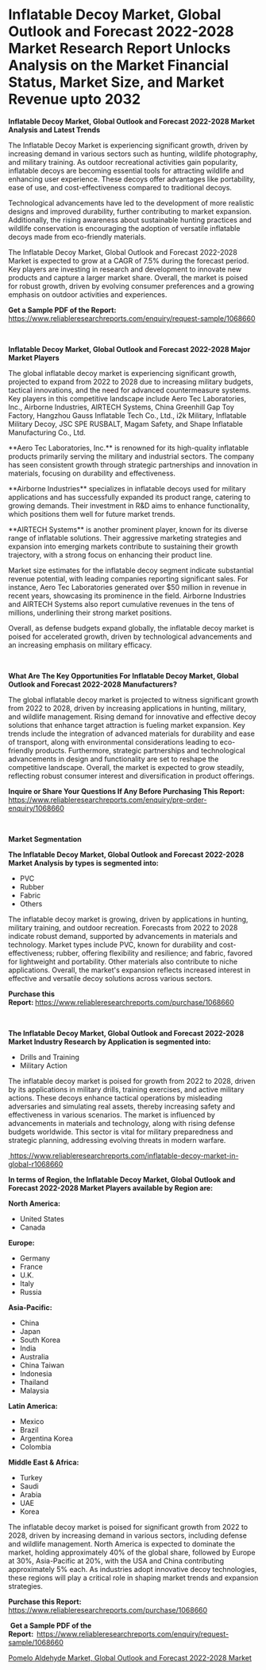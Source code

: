<p><h1>Inflatable Decoy Market, Global Outlook and Forecast 2022-2028 Market Research Report Unlocks Analysis on the Market Financial Status, Market Size, and Market Revenue upto 2032</h1></p><p><strong>Inflatable Decoy Market, Global Outlook and Forecast 2022-2028 Market Analysis and Latest Trends</strong></p>
<p><p>The Inflatable Decoy Market is experiencing significant growth, driven by increasing demand in various sectors such as hunting, wildlife photography, and military training. As outdoor recreational activities gain popularity, inflatable decoys are becoming essential tools for attracting wildlife and enhancing user experience. These decoys offer advantages like portability, ease of use, and cost-effectiveness compared to traditional decoys. </p><p>Technological advancements have led to the development of more realistic designs and improved durability, further contributing to market expansion. Additionally, the rising awareness about sustainable hunting practices and wildlife conservation is encouraging the adoption of versatile inflatable decoys made from eco-friendly materials.</p><p>The Inflatable Decoy Market, Global Outlook and Forecast 2022-2028 Market is expected to grow at a CAGR of 7.5% during the forecast period. Key players are investing in research and development to innovate new products and capture a larger market share. Overall, the market is poised for robust growth, driven by evolving consumer preferences and a growing emphasis on outdoor activities and experiences.</p></p>
<p><strong>Get a Sample PDF of the Report:&nbsp;</strong> <a href="https://www.reliableresearchreports.com/enquiry/request-sample/1068660?utm_campaign=3369&utm_medium=2&utm_source=Github&utm_content=ia&utm_term=21032025&utm_id=inflatable-decoy-market-global-outlook-and-forecast-2022-2028">https://www.reliableresearchreports.com/enquiry/request-sample/1068660</a></p>
<p>&nbsp;</p>
<p><strong>Inflatable Decoy Market, Global Outlook and Forecast 2022-2028 Major Market Players</strong></p>
<p><p>The global inflatable decoy market is experiencing significant growth, projected to expand from 2022 to 2028 due to increasing military budgets, tactical innovations, and the need for advanced countermeasure systems. Key players in this competitive landscape include Aero Tec Laboratories, Inc., Airborne Industries, AIRTECH Systems, China Greenhill Gap Toy Factory, Hangzhou Gauss Inflatable Tech Co., Ltd., i2k Military, Inflatable Military Decoy, JSC SPE RUSBALT, Magam Safety, and Shape Inflatable Manufacturing Co., Ltd.</p><p>**Aero Tec Laboratories, Inc.** is renowned for its high-quality inflatable products primarily serving the military and industrial sectors. The company has seen consistent growth through strategic partnerships and innovation in materials, focusing on durability and effectiveness.</p><p>**Airborne Industries** specializes in inflatable decoys used for military applications and has successfully expanded its product range, catering to growing demands. Their investment in R&D aims to enhance functionality, which positions them well for future market trends.</p><p>**AIRTECH Systems** is another prominent player, known for its diverse range of inflatable solutions. Their aggressive marketing strategies and expansion into emerging markets contribute to sustaining their growth trajectory, with a strong focus on enhancing their product line.</p><p>Market size estimates for the inflatable decoy segment indicate substantial revenue potential, with leading companies reporting significant sales. For instance, Aero Tec Laboratories generated over $50 million in revenue in recent years, showcasing its prominence in the field. Airborne Industries and AIRTECH Systems also report cumulative revenues in the tens of millions, underlining their strong market positions.</p><p>Overall, as defense budgets expand globally, the inflatable decoy market is poised for accelerated growth, driven by technological advancements and an increasing emphasis on military efficacy.</p></p>
<p>&nbsp;</p>
<p><strong>What Are The Key Opportunities For Inflatable Decoy Market, Global Outlook and Forecast 2022-2028 Manufacturers?</strong></p>
<p><p>The global inflatable decoy market is projected to witness significant growth from 2022 to 2028, driven by increasing applications in hunting, military, and wildlife management. Rising demand for innovative and effective decoy solutions that enhance target attraction is fueling market expansion. Key trends include the integration of advanced materials for durability and ease of transport, along with environmental considerations leading to eco-friendly products. Furthermore, strategic partnerships and technological advancements in design and functionality are set to reshape the competitive landscape. Overall, the market is expected to grow steadily, reflecting robust consumer interest and diversification in product offerings.</p></p>
<p><strong>Inquire or Share Your Questions If Any Before Purchasing This Report:</strong> <a href="https://www.reliableresearchreports.com/enquiry/pre-order-enquiry/1068660?utm_campaign=3369&utm_medium=2&utm_source=Github&utm_content=ia&utm_term=21032025&utm_id=inflatable-decoy-market-global-outlook-and-forecast-2022-2028">https://www.reliableresearchreports.com/enquiry/pre-order-enquiry/1068660</a></p>
<p>&nbsp;</p>
<p><strong>Market Segmentation</strong></p>
<p><strong>The Inflatable Decoy Market, Global Outlook and Forecast 2022-2028 Market Analysis by types is segmented into:</strong></p>
<p><ul><li>PVC</li><li>Rubber</li><li>Fabric</li><li>Others</li></ul></p>
<p><p>The inflatable decoy market is growing, driven by applications in hunting, military training, and outdoor recreation. Forecasts from 2022 to 2028 indicate robust demand, supported by advancements in materials and technology. Market types include PVC, known for durability and cost-effectiveness; rubber, offering flexibility and resilience; and fabric, favored for lightweight and portability. Other materials also contribute to niche applications. Overall, the market's expansion reflects increased interest in effective and versatile decoy solutions across various sectors.</p></p>
<p><strong>Purchase this Report:&nbsp;</strong><a href="https://www.reliableresearchreports.com/purchase/1068660?utm_campaign=3369&utm_medium=2&utm_source=Github&utm_content=ia&utm_term=21032025&utm_id=inflatable-decoy-market-global-outlook-and-forecast-2022-2028">https://www.reliableresearchreports.com/purchase/1068660</a></p>
<p>&nbsp;</p>
<p><strong>The Inflatable Decoy Market, Global Outlook and Forecast 2022-2028 Market Industry Research by Application is segmented into:</strong></p>
<p><ul><li>Drills and Training</li><li>Military Action</li></ul></p>
<p><p>The inflatable decoy market is poised for growth from 2022 to 2028, driven by its applications in military drills, training exercises, and active military actions. These decoys enhance tactical operations by misleading adversaries and simulating real assets, thereby increasing safety and effectiveness in various scenarios. The market is influenced by advancements in materials and technology, along with rising defense budgets worldwide. This sector is vital for military preparedness and strategic planning, addressing evolving threats in modern warfare.</p></p>
<p><a href="https://www.reliableresearchreports.com/inflatable-decoy-market-in-global-r1068660?utm_campaign=3369&utm_medium=2&utm_source=Github&utm_content=ia&utm_term=21032025&utm_id=inflatable-decoy-market-global-outlook-and-forecast-2022-2028">&nbsp;https://www.reliableresearchreports.com/inflatable-decoy-market-in-global-r1068660</a></p>
<p><strong>In terms of Region, the Inflatable Decoy Market, Global Outlook and Forecast 2022-2028 Market Players available by Region are:</strong></p>
<p>
    <p> <strong> North America: </strong>
        <ul>
            <li>United States</li>
            <li>Canada</li>
        </ul>
        </p> 
    <p> <strong> Europe: </strong>
        <ul>
            <li>Germany</li>
            <li>France</li>
            <li>U.K.</li>
            <li>Italy</li>
            <li>Russia</li>
        </ul>
        </p> 
    <p> <strong> Asia-Pacific: </strong>
        <ul>
            <li>China</li>
            <li>Japan</li>
            <li>South Korea</li>
            <li>India</li>
            <li>Australia</li>
            <li>China Taiwan</li>
            <li>Indonesia</li>
            <li>Thailand</li>
            <li>Malaysia</li>
        </ul>
        </p> 
    <p> <strong> Latin America: </strong>
        <ul>
            <li>Mexico</li>
            <li>Brazil</li>
            <li>Argentina Korea</li>
            <li>Colombia</li>
        </ul>
        </p> 
    <p> <strong> Middle East & Africa: </strong>
        <ul>
            <li>Turkey</li>
            <li>Saudi</li>
            <li>Arabia</li>
            <li>UAE</li>
            <li>Korea</li>
        </ul>
    </p>
    </p>
<p><p>The inflatable decoy market is poised for significant growth from 2022 to 2028, driven by increasing demand in various sectors, including defense and wildlife management. North America is expected to dominate the market, holding approximately 40% of the global share, followed by Europe at 30%, Asia-Pacific at 20%, with the USA and China contributing approximately 5% each. As industries adopt innovative decoy technologies, these regions will play a critical role in shaping market trends and expansion strategies.</p></p>
<p><strong>Purchase this Report: </strong><a href="https://www.reliableresearchreports.com/purchase/1068660?utm_campaign=3369&utm_medium=2&utm_source=Github&utm_content=ia&utm_term=21032025&utm_id=inflatable-decoy-market-global-outlook-and-forecast-2022-2028">https://www.reliableresearchreports.com/purchase/1068660</a></p>
<p>&nbsp;<strong>Get a Sample PDF of the Report:&nbsp;&nbsp;</strong><a href="https://www.reliableresearchreports.com/enquiry/request-sample/1068660?utm_campaign=3369&utm_medium=2&utm_source=Github&utm_content=ia&utm_term=21032025&utm_id=inflatable-decoy-market-global-outlook-and-forecast-2022-2028">https://www.reliableresearchreports.com/enquiry/request-sample/1068660</a></p>
<p><strong></strong></p>
<p><p><a href="https://github.com/yosenadhler/Market-Research-Report-List-1/blob/main/pomelo-aldehyde-market-global-outlook-and-forecast-2022-2028-market.md?utm_campaign=3369&utm_medium=2&utm_source=Github&utm_content=ia&utm_term=21032025&utm_id=inflatable-decoy-market-global-outlook-and-forecast-2022-2028">Pomelo Aldehyde Market, Global Outlook and Forecast 2022-2028 Market</a></p></p>